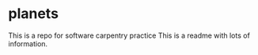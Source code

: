 # planets
This is a repo for software carpentry practice
This is a readme with lots of information.
